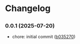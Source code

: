 # Changelog

## <small>0.0.1 (2025-07-20)</small>

* chore: initial commit ([b035270](https://github.com/satya164/use-derived-state-from-props/commit/b035270))
